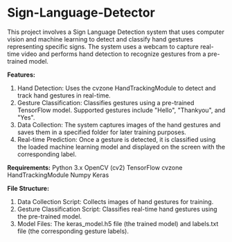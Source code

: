 # **Sign-Language-Detector**
This project involves a Sign Language Detection system that uses computer vision and machine learning to detect and classify hand gestures representing specific signs. The system uses a webcam to capture real-time video and performs hand detection to recognize gestures from a pre-trained model.

**Features:**
1. Hand Detection: Uses the cvzone HandTrackingModule to detect and track hand gestures in real-time.
2. Gesture Classification: Classifies gestures using a pre-trained TensorFlow model. Supported gestures include "Hello", "Thankyou", and "Yes".
3. Data Collection: The system captures images of the hand gestures and saves them in a specified folder for later training purposes.
4. Real-time Prediction: Once a gesture is detected, it is classified using the loaded machine learning model and displayed on the screen with the corresponding label.

**Requirements:**
Python 3.x
OpenCV (cv2)
TensorFlow
cvzone HandTrackingModule
Numpy
Keras

**File Structure:**
1. Data Collection Script: Collects images of hand gestures for training.
2. Gesture Classification Script: Classifies real-time hand gestures using the pre-trained model.
3. Model Files: The keras_model.h5 file (the trained model) and labels.txt file (the corresponding gesture labels).
